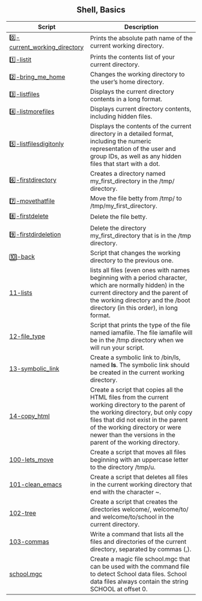 ## <center> **Shell, Basics** </center>
| Script | Description |
| ------ | ------ |
| [0️⃣-current_working_directory](0-current_working_directory) |Prints the absolute path name of the current working directory. |
| [1️⃣-listit](1-listit) |Prints the contents list of your current directory.|
| [2️⃣-bring_me_home](2-bring_me_home) | Changes the working directory to the user’s home directory. |
| [3️⃣-listfiles](3-listfiles) |  Displays the current directory contents in a long format. |
| [4️⃣-listmorefiles](4-listmorefiles) |  Displays current directory contents, including hidden files. |
|[5️⃣-listfilesdigitonly](5-listfilesdigitonly) | Displays the contents of the current directory in a detailed format, including the numeric representation of the user and group IDs, as well as any hidden files that start with a dot. |
|[6️⃣-firstdirectory](6-firstdirectory)|Creates a directory named my_first_directory in the /tmp/ directory.|
|[7️⃣️-movethatfile](7-movethatfile)|Move the file betty from /tmp/ to /tmp/my_first_directory.|
|[8️⃣-firstdelete](8-firstdelete)|Delete the file betty.|
|[9️⃣-firstdirdeletion](9-firstdirdeletion)|Delete the directory my_first_directory that is in the /tmp directory.|
|[🔟-back](10-back)|Script that changes the working directory to the previous one.|
|[11️-lists](11-lists)|lists all files (even ones with names beginning with a period character, which are normally hidden) in the current directory and the parent of the working directory and the /boot directory (in this order), in long format.|
|[12️-file_type](-file_type)|Script that prints the type of the file named iamafile. The file iamafile will be in the /tmp directory when we will run your script.|
|[13-symbolic_link](13-symbolic_link)|Create a symbolic link to /bin/ls, named __ls__. The symbolic link should be created in the current working directory.|
|[14-copy_html](14-copy_html)|Create a script that copies all the HTML files from the current working directory to the parent of the working directory, but only copy files that did not exist in the parent of the working directory or were newer than the versions in the parent of the working directory.|
|[100-lets_move](100-lets_move)|Create a script that moves all files beginning with an uppercase letter to the directory /tmp/u.|
|[101-clean_emacs](101-clean_emacs)|Create a script that deletes all files in the current working directory that end with the character ~.|
|[102-tree](102-tree)|Create a script that creates the directories welcome/, welcome/to/ and welcome/to/school in the current directory.|
|[103-commas](103-commas)|Write a command that lists all the files and directories of the current directory, separated by commas (,).|
|[school.mgc](school)|Create a magic file school.mgc that can be used with the command file to detect School data files. School data files always contain the string SCHOOL at offset 0.|

